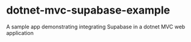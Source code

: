 # dotnet-mvc-supabase-example
A sample app demonstrating integrating Supabase in a dotnet MVC web application
